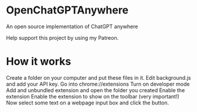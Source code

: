 # OpenChatGPTAnywhere
An open source implementation of ChatGPT anywhere

Help support this project by using my Patreon.

# How it works
Create a folder on your computer and put these files in it.
Edit background.js and add your API key.
Go into chrome://extensions
Turn on developer mode
Add and unbundled extension and open the folder you created
Enable the extension
Enable the extension to show on the toolbar (very important!)
Now select some text on a webpage input box and click the button.  
